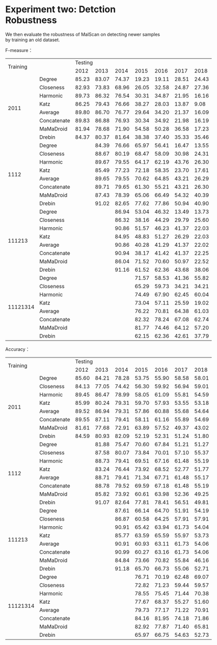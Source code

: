 # Experiment two: Detction Robustness

We then evaluate the robustness of MalScan on detecting newer samples by training an old dataset. 

F-measure：
<table border=0 cellpadding=0 cellspacing=0 width=648 style='border-collapse:
 collapse;table-layout:fixed;width:486pt'>
 <col width=72 span=9 style='width:54pt'>
 <tr height=18 style='height:13.5pt'>
  <td colspan=2 rowspan=2 height=36 class=xl65 width=144 style='height:27.0pt;
  width:108pt'>Training</td>
  <td colspan=7 class=xl66 width=504 style='width:378pt'>Testing</td>
 </tr>
 <tr height=18 style='height:13.5pt'>
  <td height=18 class=xl66 style='height:13.5pt'>2012</td>
  <td class=xl66>2013</td>
  <td class=xl66>2014</td>
  <td class=xl66>2015</td>
  <td class=xl66>2016</td>
  <td class=xl66>2017</td>
  <td class=xl66>2018</td>
 </tr>
 <tr height=18 style='height:13.5pt'>
  <td rowspan=8 height=144 class=xl65 style='height:108.0pt'>2011</td>
  <td class=xl66>Degree</td>
  <td class=xl67>85.23 </td>
  <td class=xl67>83.07 </td>
  <td class=xl67>74.37 </td>
  <td class=xl67>19.23 </td>
  <td class=xl67>19.11 </td>
  <td class=xl67>28.51 </td>
  <td class=xl67>24.43 </td>
 </tr>
 <tr height=18 style='height:13.5pt'>
  <td height=18 class=xl66 style='height:13.5pt'>Closeness</td>
  <td class=xl67>82.93 </td>
  <td class=xl67>73.83 </td>
  <td class=xl67>68.96 </td>
  <td class=xl67>26.05 </td>
  <td class=xl67>32.58 </td>
  <td class=xl67>24.87 </td>
  <td class=xl67>27.36 </td>
 </tr>
 <tr height=18 style='height:13.5pt'>
  <td height=18 class=xl66 style='height:13.5pt'>Harmonic</td>
  <td class=xl67>89.73 </td>
  <td class=xl67>86.32 </td>
  <td class=xl67>76.54 </td>
  <td class=xl67>30.31 </td>
  <td class=xl67>34.87 </td>
  <td class=xl67>21.95 </td>
  <td class=xl67>16.16 </td>
 </tr>
 <tr height=18 style='height:13.5pt'>
  <td height=18 class=xl66 style='height:13.5pt'>Katz</td>
  <td class=xl67>86.25 </td>
  <td class=xl67>79.43 </td>
  <td class=xl67>76.66 </td>
  <td class=xl67>38.27 </td>
  <td class=xl67>28.03 </td>
  <td class=xl67>13.87 </td>
  <td class=xl67>9.08 </td>
 </tr>
 <tr height=18 style='height:13.5pt'>
  <td height=18 class=xl66 style='height:13.5pt'>Average</td>
  <td class=xl67>89.80 </td>
  <td class=xl67>86.70 </td>
  <td class=xl67>76.77 </td>
  <td class=xl67>29.64 </td>
  <td class=xl67>34.20 </td>
  <td class=xl67>21.37 </td>
  <td class=xl67>16.09 </td>
 </tr>
 <tr height=18 style='height:13.5pt'>
  <td height=18 class=xl66 style='height:13.5pt'>Concatenate</td>
  <td class=xl67>89.83 </td>
  <td class=xl67>86.88 </td>
  <td class=xl67>76.93 </td>
  <td class=xl67>30.34 </td>
  <td class=xl67>34.92 </td>
  <td class=xl67>21.98 </td>
  <td class=xl67>16.19 </td>
 </tr>
 <tr height=18 style='height:13.5pt'>
  <td height=18 class=xl68 style='height:13.5pt'>MaMaDroid</td>
  <td class=xl69>81.94 </td>
  <td class=xl69>78.68 </td>
  <td class=xl69>71.90 </td>
  <td class=xl69>54.58 </td>
  <td class=xl69>50.28 </td>
  <td class=xl69>36.58 </td>
  <td class=xl69>17.23 </td>
 </tr>
 <tr height=18 style='height:13.5pt'>
  <td height=18 class=xl68 style='height:13.5pt'>Drebin</td>
  <td class=xl69>84.37 </td>
  <td class=xl69>80.37 </td>
  <td class=xl69>81.64 </td>
  <td class=xl69>38.38 </td>
  <td class=xl69>37.40 </td>
  <td class=xl69>35.33 </td>
  <td class=xl69>35.46 </td>
 </tr>
 <tr height=18 style='height:13.5pt'>
  <td rowspan=8 height=144 class=xl65 style='height:108.0pt'>1112</td>
  <td class=xl66>Degree</td>
  <td class=xl67></td>
  <td class=xl67>84.39 </td>
  <td class=xl67>76.66 </td>
  <td class=xl67>65.97 </td>
  <td class=xl67>56.41 </td>
  <td class=xl67>16.47 </td>
  <td class=xl67>13.55 </td>
 </tr>
 <tr height=18 style='height:13.5pt'>
  <td height=18 class=xl66 style='height:13.5pt'>Closeness</td>
  <td class=xl67></td>
  <td class=xl67>88.67 </td>
  <td class=xl67>80.19 </td>
  <td class=xl67>68.47 </td>
  <td class=xl67>58.09 </td>
  <td class=xl67>30.98 </td>
  <td class=xl67>24.31 </td>
 </tr>
 <tr height=18 style='height:13.5pt'>
  <td height=18 class=xl66 style='height:13.5pt'>Harmonic</td>
  <td class=xl67></td>
  <td class=xl67>89.67 </td>
  <td class=xl67>79.55 </td>
  <td class=xl67>64.17 </td>
  <td class=xl67>62.19 </td>
  <td class=xl67>43.76 </td>
  <td class=xl67>26.30 </td>
 </tr>
 <tr height=18 style='height:13.5pt'>
  <td height=18 class=xl66 style='height:13.5pt'>Katz</td>
  <td class=xl67></td>
  <td class=xl67>85.49 </td>
  <td class=xl67>77.23 </td>
  <td class=xl67>72.18 </td>
  <td class=xl67>58.35 </td>
  <td class=xl67>23.70 </td>
  <td class=xl67>17.61 </td>
 </tr>
 <tr height=18 style='height:13.5pt'>
  <td height=18 class=xl66 style='height:13.5pt'>Average</td>
  <td class=xl67></td>
  <td class=xl67>89.65 </td>
  <td class=xl67>79.55 </td>
  <td class=xl67>70.62 </td>
  <td class=xl67>64.85 </td>
  <td class=xl67>43.21 </td>
  <td class=xl67>26.29 </td>
 </tr>
 <tr height=18 style='height:13.5pt'>
  <td height=18 class=xl66 style='height:13.5pt'>Concatenate</td>
  <td class=xl67></td>
  <td class=xl67>89.71 </td>
  <td class=xl67>79.65 </td>
  <td class=xl67>61.30 </td>
  <td class=xl67>55.21 </td>
  <td class=xl67>43.21 </td>
  <td class=xl67>26.30 </td>
 </tr>
 <tr height=18 style='height:13.5pt'>
  <td height=18 class=xl68 style='height:13.5pt'>MaMaDroid</td>
  <td class=xl69>　</td>
  <td class=xl69>87.43 </td>
  <td class=xl69>78.39 </td>
  <td class=xl69>65.06 </td>
  <td class=xl69>66.49 </td>
  <td class=xl69>54.32 </td>
  <td class=xl69>40.39 </td>
 </tr>
 <tr height=18 style='height:13.5pt'>
  <td height=18 class=xl68 style='height:13.5pt'>Drebin</td>
  <td class=xl69>　</td>
  <td class=xl69>91.02 </td>
  <td class=xl69>82.65 </td>
  <td class=xl69>77.62 </td>
  <td class=xl69>77.86 </td>
  <td class=xl69>50.94 </td>
  <td class=xl69>40.90 </td>
 </tr>
 <tr height=18 style='height:13.5pt'>
  <td rowspan=8 height=144 class=xl65 style='height:108.0pt'>111213</td>
  <td class=xl66>Degree</td>
  <td class=xl67></td>
  <td class=xl67></td>
  <td class=xl67>86.94 </td>
  <td class=xl67>53.04 </td>
  <td class=xl67>46.32 </td>
  <td class=xl67>13.49 </td>
  <td class=xl67>13.73 </td>
 </tr>
 <tr height=18 style='height:13.5pt'>
  <td height=18 class=xl66 style='height:13.5pt'>Closeness</td>
  <td class=xl67></td>
  <td class=xl67></td>
  <td class=xl67>86.32 </td>
  <td class=xl67>38.16 </td>
  <td class=xl67>44.29 </td>
  <td class=xl67>29.79 </td>
  <td class=xl67>25.60 </td>
 </tr>
 <tr height=18 style='height:13.5pt'>
  <td height=18 class=xl66 style='height:13.5pt'>Harmonic</td>
  <td class=xl67></td>
  <td class=xl67></td>
  <td class=xl67>90.86 </td>
  <td class=xl67>51.57 </td>
  <td class=xl67>46.23 </td>
  <td class=xl67>41.37 </td>
  <td class=xl67>22.03 </td>
 </tr>
 <tr height=18 style='height:13.5pt'>
  <td height=18 class=xl66 style='height:13.5pt'>Katz</td>
  <td class=xl67></td>
  <td class=xl67></td>
  <td class=xl67>84.95 </td>
  <td class=xl67>48.83 </td>
  <td class=xl67>51.27 </td>
  <td class=xl67>26.29 </td>
  <td class=xl67>22.03 </td>
 </tr>
 <tr height=18 style='height:13.5pt'>
  <td height=18 class=xl66 style='height:13.5pt'>Average</td>
  <td class=xl67></td>
  <td class=xl67></td>
  <td class=xl67>90.86 </td>
  <td class=xl67>40.28 </td>
  <td class=xl67>41.29 </td>
  <td class=xl67>41.37 </td>
  <td class=xl67>22.02 </td>
 </tr>
 <tr height=18 style='height:13.5pt'>
  <td height=18 class=xl66 style='height:13.5pt'>Concatenate</td>
  <td class=xl67></td>
  <td class=xl67></td>
  <td class=xl67>90.94 </td>
  <td class=xl67>38.17 </td>
  <td class=xl67>41.42 </td>
  <td class=xl67>41.37 </td>
  <td class=xl67>22.25 </td>
 </tr>
 <tr height=18 style='height:13.5pt'>
  <td height=18 class=xl68 style='height:13.5pt'>MaMaDroid</td>
  <td class=xl69>　</td>
  <td class=xl69>　</td>
  <td class=xl69>86.04 </td>
  <td class=xl69>71.52 </td>
  <td class=xl69>70.60 </td>
  <td class=xl69>50.97 </td>
  <td class=xl69>22.52 </td>
 </tr>
 <tr height=18 style='height:13.5pt'>
  <td height=18 class=xl68 style='height:13.5pt'>Drebin</td>
  <td class=xl69>　</td>
  <td class=xl69>　</td>
  <td class=xl69>91.16 </td>
  <td class=xl69>61.52 </td>
  <td class=xl69>62.36 </td>
  <td class=xl69>43.68 </td>
  <td class=xl69>38.06 </td>
 </tr>
 <tr height=18 style='height:13.5pt'>
  <td rowspan=8 height=144 class=xl65 style='height:108.0pt'>11121314</td>
  <td class=xl66>Degree</td>
  <td class=xl67></td>
  <td class=xl67></td>
  <td class=xl67></td>
  <td class=xl67>71.57 </td>
  <td class=xl67>58.53 </td>
  <td class=xl67>41.36 </td>
  <td class=xl67>55.82 </td>
 </tr>
 <tr height=18 style='height:13.5pt'>
  <td height=18 class=xl66 style='height:13.5pt'>Closeness</td>
  <td class=xl67></td>
  <td class=xl67></td>
  <td class=xl67></td>
  <td class=xl67>65.29 </td>
  <td class=xl67>59.73 </td>
  <td class=xl67>34.21 </td>
  <td class=xl67>34.21 </td>
 </tr>
 <tr height=18 style='height:13.5pt'>
  <td height=18 class=xl66 style='height:13.5pt'>Harmonic</td>
  <td class=xl67></td>
  <td class=xl67></td>
  <td class=xl67></td>
  <td class=xl67>74.49 </td>
  <td class=xl67>67.90 </td>
  <td class=xl67>62.45 </td>
  <td class=xl67>60.04 </td>
 </tr>
 <tr height=18 style='height:13.5pt'>
  <td height=18 class=xl66 style='height:13.5pt'>Katz</td>
  <td class=xl67></td>
  <td class=xl67></td>
  <td class=xl67></td>
  <td class=xl67>73.04 </td>
  <td class=xl67>57.11 </td>
  <td class=xl67>25.59 </td>
  <td class=xl67>19.02 </td>
 </tr>
 <tr height=18 style='height:13.5pt'>
  <td height=18 class=xl66 style='height:13.5pt'>Average</td>
  <td class=xl67></td>
  <td class=xl67></td>
  <td class=xl67></td>
  <td class=xl67>76.22 </td>
  <td class=xl67>70.81 </td>
  <td class=xl67>64.38 </td>
  <td class=xl67>61.03 </td>
 </tr>
 <tr height=18 style='height:13.5pt'>
  <td height=18 class=xl66 style='height:13.5pt'>Concatenate</td>
  <td class=xl67></td>
  <td class=xl67></td>
  <td class=xl67></td>
  <td class=xl67>82.32 </td>
  <td class=xl67>78.24 </td>
  <td class=xl67>67.08 </td>
  <td class=xl67>62.74 </td>
 </tr>
 <tr height=18 style='height:13.5pt'>
  <td height=18 class=xl68 style='height:13.5pt'>MaMaDroid</td>
  <td class=xl69>　</td>
  <td class=xl69>　</td>
  <td class=xl69>　</td>
  <td class=xl69>81.77 </td>
  <td class=xl69>74.46 </td>
  <td class=xl69>64.12 </td>
  <td class=xl69>57.20 </td>
 </tr>
 <tr height=18 style='height:13.5pt'>
  <td height=18 class=xl68 style='height:13.5pt'>Drebin</td>
  <td class=xl69>　</td>
  <td class=xl69>　</td>
  <td class=xl69>　</td>
  <td class=xl69>62.15 </td>
  <td class=xl69>62.36 </td>
  <td class=xl69>42.61 </td>
  <td class=xl69>37.79 </td>
 </tr>
 <![if supportMisalignedColumns]>
 <tr height=0 style='display:none'>
  <td width=72 style='width:54pt'></td>
  <td width=72 style='width:54pt'></td>
  <td width=72 style='width:54pt'></td>
  <td width=72 style='width:54pt'></td>
  <td width=72 style='width:54pt'></td>
  <td width=72 style='width:54pt'></td>
  <td width=72 style='width:54pt'></td>
  <td width=72 style='width:54pt'></td>
  <td width=72 style='width:54pt'></td>
 </tr>
 <![endif]>
</table>

Accuracy：

<table border=0 cellpadding=0 cellspacing=0 width=648 style='border-collapse:
 collapse;table-layout:fixed;width:486pt'>
 <col width=72 span=9 style='width:54pt'>
 <tr height=18 style='height:13.5pt'>
  <td colspan=2 rowspan=2 height=36 class=xl65 width=144 style='height:27.0pt;
  width:108pt'>Training</td>
  <td colspan=7 class=xl66 width=504 style='width:378pt'>Testing</td>
 </tr>
 <tr height=18 style='height:13.5pt'>
  <td height=18 class=xl66 style='height:13.5pt'>2012</td>
  <td class=xl66>2013</td>
  <td class=xl66>2014</td>
  <td class=xl66>2015</td>
  <td class=xl66>2016</td>
  <td class=xl66>2017</td>
  <td class=xl66>2018</td>
 </tr>
 <tr height=18 style='height:13.5pt'>
  <td rowspan=8 height=144 class=xl65 style='height:108.0pt'>2011</td>
  <td class=xl66>Degree</td>
  <td class=xl67>85.60 </td>
  <td class=xl67>84.21 </td>
  <td class=xl67>78.28 </td>
  <td class=xl67>53.75 </td>
  <td class=xl67>55.90 </td>
  <td class=xl67>58.58 </td>
  <td class=xl67>58.01 </td>
 </tr>
 <tr height=18 style='height:13.5pt'>
  <td height=18 class=xl66 style='height:13.5pt'>Closeness</td>
  <td class=xl67>84.13 </td>
  <td class=xl67>77.05 </td>
  <td class=xl67>74.42 </td>
  <td class=xl67>56.30 </td>
  <td class=xl67>59.92 </td>
  <td class=xl67>56.94 </td>
  <td class=xl67>59.01 </td>
 </tr>
 <tr height=18 style='height:13.5pt'>
  <td height=18 class=xl66 style='height:13.5pt'>Harmonic</td>
  <td class=xl67>89.45 </td>
  <td class=xl67>86.47 </td>
  <td class=xl67>78.99 </td>
  <td class=xl67>58.05 </td>
  <td class=xl67>61.09 </td>
  <td class=xl67>55.81 </td>
  <td class=xl67>54.59 </td>
 </tr>
 <tr height=18 style='height:13.5pt'>
  <td height=18 class=xl66 style='height:13.5pt'>Katz</td>
  <td class=xl67>85.99 </td>
  <td class=xl67>80.24 </td>
  <td class=xl67>79.31 </td>
  <td class=xl67>59.70 </td>
  <td class=xl67>57.93 </td>
  <td class=xl67>53.55 </td>
  <td class=xl67>53.18 </td>
 </tr>
 <tr height=18 style='height:13.5pt'>
  <td height=18 class=xl66 style='height:13.5pt'>Average</td>
  <td class=xl67>89.52 </td>
  <td class=xl67>86.94 </td>
  <td class=xl67>79.31 </td>
  <td class=xl67>57.86 </td>
  <td class=xl67>60.88 </td>
  <td class=xl67>55.68 </td>
  <td class=xl67>54.64 </td>
 </tr>
 <tr height=18 style='height:13.5pt'>
  <td height=18 class=xl66 style='height:13.5pt'>Concatenate</td>
  <td class=xl67>89.55 </td>
  <td class=xl67>87.11 </td>
  <td class=xl67>79.41 </td>
  <td class=xl67>58.11 </td>
  <td class=xl67>61.16 </td>
  <td class=xl67>55.89 </td>
  <td class=xl67>54.69 </td>
 </tr>
 <tr height=18 style='height:13.5pt'>
  <td height=18 class=xl68 style='height:13.5pt'>MaMaDroid</td>
  <td class=xl69>81.61 </td>
  <td class=xl69>77.68 </td>
  <td class=xl69>72.91 </td>
  <td class=xl69>63.89 </td>
  <td class=xl69>57.52 </td>
  <td class=xl69>49.37 </td>
  <td class=xl69>43.02 </td>
 </tr>
 <tr height=18 style='height:13.5pt'>
  <td height=18 class=xl68 style='height:13.5pt'>Drebin</td>
  <td class=xl69>84.59 </td>
  <td class=xl69>80.93 </td>
  <td class=xl69>82.09 </td>
  <td class=xl69>52.19 </td>
  <td class=xl69>52.31 </td>
  <td class=xl69>51.24 </td>
  <td class=xl69>51.80 </td>
 </tr>
 <tr height=18 style='height:13.5pt'>
  <td rowspan=8 height=144 class=xl65 style='height:108.0pt'>1112</td>
  <td class=xl66>Degree</td>
  <td></td>
  <td class=xl67>81.88 </td>
  <td class=xl67>75.47 </td>
  <td class=xl67>70.60 </td>
  <td class=xl67>67.84 </td>
  <td class=xl67>51.21 </td>
  <td class=xl67>51.27 </td>
 </tr>
 <tr height=18 style='height:13.5pt'>
  <td height=18 class=xl66 style='height:13.5pt'>Closeness</td>
  <td></td>
  <td class=xl67>87.58 </td>
  <td class=xl67>80.07 </td>
  <td class=xl67>73.84 </td>
  <td class=xl67>70.01 </td>
  <td class=xl67>57.10 </td>
  <td class=xl67>55.37 </td>
 </tr>
 <tr height=18 style='height:13.5pt'>
  <td height=18 class=xl66 style='height:13.5pt'>Harmonic</td>
  <td></td>
  <td class=xl67>88.73 </td>
  <td class=xl67>79.41 </td>
  <td class=xl67>69.51 </td>
  <td class=xl67>67.16 </td>
  <td class=xl67>61.48 </td>
  <td class=xl67>55.19 </td>
 </tr>
 <tr height=18 style='height:13.5pt'>
  <td height=18 class=xl66 style='height:13.5pt'>Katz</td>
  <td></td>
  <td class=xl67>83.24 </td>
  <td class=xl67>76.44 </td>
  <td class=xl67>73.92 </td>
  <td class=xl67>68.52 </td>
  <td class=xl67>52.77 </td>
  <td class=xl67>51.77 </td>
 </tr>
 <tr height=18 style='height:13.5pt'>
  <td height=18 class=xl66 style='height:13.5pt'>Average</td>
  <td></td>
  <td class=xl67>88.71 </td>
  <td class=xl67>79.41 </td>
  <td class=xl67>71.34 </td>
  <td class=xl67>67.71 </td>
  <td class=xl67>61.48 </td>
  <td class=xl67>55.17 </td>
 </tr>
 <tr height=18 style='height:13.5pt'>
  <td height=18 class=xl66 style='height:13.5pt'>Concatenate</td>
  <td></td>
  <td class=xl67>88.78 </td>
  <td class=xl67>79.52 </td>
  <td class=xl67>69.59 </td>
  <td class=xl67>67.18 </td>
  <td class=xl67>61.48 </td>
  <td class=xl67>55.19 </td>
 </tr>
 <tr height=18 style='height:13.5pt'>
  <td height=18 class=xl68 style='height:13.5pt'>MaMaDroid</td>
  <td class=xl69>　</td>
  <td class=xl69>85.82 </td>
  <td class=xl69>73.92 </td>
  <td class=xl69>60.61 </td>
  <td class=xl69>63.98 </td>
  <td class=xl69>52.36 </td>
  <td class=xl69>49.25 </td>
 </tr>
 <tr height=18 style='height:13.5pt'>
  <td height=18 class=xl68 style='height:13.5pt'>Drebin</td>
  <td class=xl69>　</td>
  <td class=xl69>91.07 </td>
  <td class=xl69>82.64 </td>
  <td class=xl69>77.81 </td>
  <td class=xl69>78.41 </td>
  <td class=xl69>56.51 </td>
  <td class=xl69>49.81 </td>
 </tr>
 <tr height=18 style='height:13.5pt'>
  <td rowspan=8 height=144 class=xl65 style='height:108.0pt'>111213</td>
  <td class=xl66>Degree</td>
  <td class=xl67></td>
  <td class=xl67></td>
  <td class=xl67>87.61 </td>
  <td class=xl67>66.14 </td>
  <td class=xl67>64.70 </td>
  <td class=xl67>51.91 </td>
  <td class=xl67>54.19 </td>
 </tr>
 <tr height=18 style='height:13.5pt'>
  <td height=18 class=xl66 style='height:13.5pt'>Closeness</td>
  <td class=xl67></td>
  <td class=xl67></td>
  <td class=xl67>86.87 </td>
  <td class=xl67>60.58 </td>
  <td class=xl67>64.25 </td>
  <td class=xl67>57.91 </td>
  <td class=xl67>57.91 </td>
 </tr>
 <tr height=18 style='height:13.5pt'>
  <td height=18 class=xl66 style='height:13.5pt'>Harmonic</td>
  <td class=xl67></td>
  <td class=xl67></td>
  <td class=xl67>90.91 </td>
  <td class=xl67>65.42 </td>
  <td class=xl67>63.94 </td>
  <td class=xl67>61.73 </td>
  <td class=xl67>54.04 </td>
 </tr>
 <tr height=18 style='height:13.5pt'>
  <td height=18 class=xl66 style='height:13.5pt'>Katz</td>
  <td class=xl67></td>
  <td class=xl67></td>
  <td class=xl67>85.77 </td>
  <td class=xl67>63.59 </td>
  <td class=xl67>65.59 </td>
  <td class=xl67>55.97 </td>
  <td class=xl67>53.73 </td>
 </tr>
 <tr height=18 style='height:13.5pt'>
  <td height=18 class=xl66 style='height:13.5pt'>Average</td>
  <td class=xl67></td>
  <td class=xl67></td>
  <td class=xl67>90.91 </td>
  <td class=xl67>60.93 </td>
  <td class=xl67>63.11 </td>
  <td class=xl67>61.73 </td>
  <td class=xl67>54.06 </td>
 </tr>
 <tr height=18 style='height:13.5pt'>
  <td height=18 class=xl66 style='height:13.5pt'>Concatenate</td>
  <td class=xl67></td>
  <td class=xl67></td>
  <td class=xl67>90.99 </td>
  <td class=xl67>60.27 </td>
  <td class=xl67>63.16 </td>
  <td class=xl67>61.73 </td>
  <td class=xl67>54.06 </td>
 </tr>
 <tr height=18 style='height:13.5pt'>
  <td height=18 class=xl68 style='height:13.5pt'>MaMaDroid</td>
  <td class=xl69>　</td>
  <td class=xl69>　</td>
  <td class=xl69>84.84 </td>
  <td class=xl69>73.66 </td>
  <td class=xl69>70.82 </td>
  <td class=xl69>55.84 </td>
  <td class=xl69>46.16 </td>
 </tr>
 <tr height=18 style='height:13.5pt'>
  <td height=18 class=xl68 style='height:13.5pt'>Drebin</td>
  <td class=xl69>　</td>
  <td class=xl69>　</td>
  <td class=xl69>91.18 </td>
  <td class=xl69>65.70 </td>
  <td class=xl69>66.73 </td>
  <td class=xl69>55.06 </td>
  <td class=xl69>52.71 </td>
 </tr>
 <tr height=18 style='height:13.5pt'>
  <td rowspan=8 height=144 class=xl65 style='height:108.0pt'>11121314</td>
  <td class=xl66>Degree</td>
  <td class=xl67></td>
  <td class=xl67></td>
  <td class=xl67></td>
  <td class=xl67>76.71 </td>
  <td class=xl67>70.19 </td>
  <td class=xl67>62.48 </td>
  <td class=xl67>69.07 </td>
 </tr>
 <tr height=18 style='height:13.5pt'>
  <td height=18 class=xl66 style='height:13.5pt'>Closeness</td>
  <td class=xl67></td>
  <td class=xl67></td>
  <td class=xl67></td>
  <td class=xl67>72.82 </td>
  <td class=xl67>71.23 </td>
  <td class=xl67>59.44 </td>
  <td class=xl67>59.57 </td>
 </tr>
 <tr height=18 style='height:13.5pt'>
  <td height=18 class=xl66 style='height:13.5pt'>Harmonic</td>
  <td class=xl67></td>
  <td class=xl67></td>
  <td class=xl67></td>
  <td class=xl67>78.55 </td>
  <td class=xl67>75.45 </td>
  <td class=xl67>71.44 </td>
  <td class=xl67>70.38 </td>
 </tr>
 <tr height=18 style='height:13.5pt'>
  <td height=18 class=xl66 style='height:13.5pt'>Katz</td>
  <td class=xl67></td>
  <td class=xl67></td>
  <td class=xl67></td>
  <td class=xl67>77.67 </td>
  <td class=xl67>68.37 </td>
  <td class=xl67>55.27 </td>
  <td class=xl67>51.60 </td>
 </tr>
 <tr height=18 style='height:13.5pt'>
  <td height=18 class=xl66 style='height:13.5pt'>Average</td>
  <td class=xl67></td>
  <td class=xl67></td>
  <td class=xl67></td>
  <td class=xl67>79.73 </td>
  <td class=xl67>77.17 </td>
  <td class=xl67>71.22 </td>
  <td class=xl67>70.91 </td>
 </tr>
 <tr height=18 style='height:13.5pt'>
  <td height=18 class=xl66 style='height:13.5pt'>Concatenate</td>
  <td class=xl67></td>
  <td class=xl67></td>
  <td class=xl67></td>
  <td class=xl67>84.16 </td>
  <td class=xl67>81.95 </td>
  <td class=xl67>74.18 </td>
  <td class=xl67>71.86 </td>
 </tr>
 <tr height=18 style='height:13.5pt'>
  <td height=18 class=xl68 style='height:13.5pt'>MaMaDroid</td>
  <td class=xl69>　</td>
  <td class=xl69>　</td>
  <td class=xl69>　</td>
  <td class=xl69>82.92 </td>
  <td class=xl69>77.87 </td>
  <td class=xl69>71.40 </td>
  <td class=xl69>65.81 </td>
 </tr>
 <tr height=18 style='height:13.5pt'>
  <td height=18 class=xl68 style='height:13.5pt'>Drebin</td>
  <td class=xl69>　</td>
  <td class=xl69>　</td>
  <td class=xl69>　</td>
  <td class=xl69>65.97 </td>
  <td class=xl69>66.75 </td>
  <td class=xl69>54.63 </td>
  <td class=xl69>52.73 </td>
 </tr>
 <![if supportMisalignedColumns]>
 <tr height=0 style='display:none'>
  <td width=72 style='width:54pt'></td>
  <td width=72 style='width:54pt'></td>
  <td width=72 style='width:54pt'></td>
  <td width=72 style='width:54pt'></td>
  <td width=72 style='width:54pt'></td>
  <td width=72 style='width:54pt'></td>
  <td width=72 style='width:54pt'></td>
  <td width=72 style='width:54pt'></td>
  <td width=72 style='width:54pt'></td>
 </tr>
 <![endif]>
</table>

